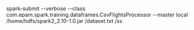 spark-submit --verbose --class com.epam.spark.training.dataframes.CsvFlightsProcessor --master local /home/hdfs/spark2_2.10-1.0.jar /dataset.txt /ss